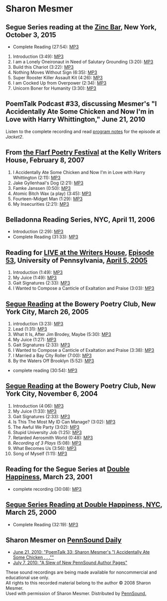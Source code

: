 Sharon Mesmer
=============


Segue Series reading at the [Zinc Bar](Segue-ZINC.php), New York, October 3, 2015
---------------------------------------------------------------------------------

-   Complete Reading (27:54): [MP3](https://media.sas.upenn.edu/pennsound/groups/Segue-Zinc-Bar/Zinc-Fall-2015/Mesmer-Sharon_Complete-Reading_Segue-Zinc-Bar_10-3-15.mp3)

1.  Introduction (3:49): [MP3](https://media.sas.upenn.edu/pennsound/authors/Mesmer/10-3-15/Mesmer-Sharon_Introduction_Segue-Zinc-Bar_10-3-15.mp3)
2.  I am a Lonely Oneironaut in Need of Salutary Grounding (3:20): [MP3](https://media.sas.upenn.edu/pennsound/authors/Mesmer/10-3-15/Mesmer-Sharon_I-Am-A-Lonely-Oneironaut-in-Need-of-Salutary-Grounding_Segue-Zinc-Bar_10-3-15.mp3)
3.  Build this Chariot (3:22): [MP3](https://media.sas.upenn.edu/pennsound/authors/Mesmer/10-3-15/Mesmer-Sharon_Build-this-Chariot_Segue-Zinc-Bar_10-3-15.mp3)
4.  Nothing Moves Without Sign (6:35): [MP3](https://media.sas.upenn.edu/pennsound/authors/Mesmer/10-3-15/Mesmer-Sharon_Nothing-Moves-Without-Sign_Segue-Zinc-Bar_10-3-15.mp3)
5.  Super Rooster Killer Assault Kit (4:26): [MP3](https://media.sas.upenn.edu/pennsound/authors/Mesmer/10-3-15/Mesmer-Sharon_Super-Rooster-Killer-Assault-Kit_Segue-Zinc-Bar_10-3-15.mp3)
6.  I am Cocked Up from Overpower (2:34): [MP3](https://media.sas.upenn.edu/pennsound/authors/Mesmer/10-3-15/Mesmer-Sharon_I-Am-Cocked-Up-from-Overpower_Segue-Zinc-Bar_10-3-15.mp3)
7.  Unicorn Boner for Humanity (3:30): [MP3](https://media.sas.upenn.edu/pennsound/authors/Mesmer/10-3-15/Mesmer-Sharon_Unicorn-Boner-for-Humanity_Segue-Zinc-Bar_10-3-15.mp3)

PoemTalk Podcast \#33, discussing Mesmer's "I Accidentally Ate Some Chicken and Now I'm in Love with Harry Whittington," June 21, 2010
--------------------------------------------------------------------------------------------------------------------------------------

Listen to the complete recording and read [program notes](https://jacket2.org/poemtalk/flarf-corrosive-poemtalk-33) for the episode at *Jacket2*.

From [the Flarf Poetry Festival](Flarf-Festival.html) at the Kelly Writers House, February 8,
2007
---------------------------------------------------------------------------------------------

1.  I Accidentally Ate Some Chicken and Now I'm in Love with Harry Whittington (2:11):
    [MP3](http://media.sas.upenn.edu/pennsound/authors/Mesmer/Flarf-Fest/Mesmer-Sharon_01_I-Accidentally_Flarf-Festival_KWH_2-8-07.mp3)
2.  Jake Gyllenhaal's Dog (2:21): [MP3](http://media.sas.upenn.edu/pennsound/authors/Mesmer/Flarf-Fest/Mesmer-Sharon_02_Jake-Gyllenhalls-Dog_Flarf-Festival_KWH_2-8-07.mp3)
3.  Famke Janssen (0:50): [MP3](http://media.sas.upenn.edu/pennsound/authors/Mesmer/Flarf-Fest/Mesmer-Sharon_03_Famke-Janssen_Flarf-Festival_KWH_2-8-07.mp3)
4.  Atomic Bitch Wax (a play) (3:45): [MP3](http://media.sas.upenn.edu/pennsound/authors/Mesmer/Flarf-Fest/Mesmer-Sharon_04_Atomic-Bitch-Wax_Flarf-Festival_KWH_2-8-07.mp3)
5.  Fourteen-Midget Man (1:29): [MP3](http://media.sas.upenn.edu/pennsound/authors/Mesmer/Flarf-Fest/Mesmer-Sharon_05_Fourteen-Mideget-Man_Flarf-Festival_KWH_2-8-07.mp3)
6.  My Insecurities (2:21): [MP3](http://media.sas.upenn.edu/pennsound/authors/Mesmer/Flarf-Fest/Mesmer-Sharon_06_My-Insecurities.mp3)

Belladonna Reading Series, NYC, April 11, 2006
----------------------------------------------

-   Introduction (2:29): [MP3](http://media.sas.upenn.edu/pennsound/authors/Mesmer/Mesmer-Sharon_Intro_Belladonna_4-11-06.mp3)
-   Complete Reading (31:33): [MP3](http://media.sas.upenn.edu/pennsound/authors/Mesmer/Mesmer-Sharon_Reading_Belladonna_4-11-06.mp3)

Reading for [LIVE at the Writers House](http://writing.upenn.edu/wh/involved/series/live/), [Episode 53](http://writing.upenn.edu/wh/involved/series/live/#53), University of Pennsylvania, [April 5, 2005](http://writing.upenn.edu/~wh/calendar/0405.html#5)
--------------------------------------------------------------------------------------------------------------------------------------------------------------------------------------------------------------------------------------------------------------

1.  Introduction (1:49): [MP3](http://media.sas.upenn.edu/LiveKWH/2005/Live-KWH-53/Mesmer-Sharon_Introduction_15_Live_2-3-0500.mp3)
2.  My Juice (1:49): [MP3](http://media.sas.upenn.edu/LiveKWH/2005/Live-KWH-53/Mesmer-Sharon_My-Juice_16_Live_2-3-0500.mp3)
3.  Gait Signatures (2:33): [MP3](http://media.sas.upenn.edu/LiveKWH/2005/Live-KWH-53/Mesmer-Sharon_Gait-Signatures_17_Live_2-3-0500.mp3)
4.  I Wanted to Compose a Canticle of Exaltation and Praise (3:03): [MP3](http://media.sas.upenn.edu/LiveKWH/2005/Live-KWH-53/Mesmer-Sharon_I-Wanted-to-Compose-a-Canticle-of-Exaltation-and-Praise_18_Live_2-3-0500.mp3)


[Segue Reading](Segue-BPC.html) at the Bowery Poetry Club, New York City, March 26, 2005
----------------------------------------------------------------------------------------

1.  introduction (3:23): [MP3](http://media.sas.upenn.edu/pennsound/authors/Mesmer/3-26-05/Mesmer-Sharon_01_Introduction_Segue_NY_3-26-05.mp3)
2.  Lead (1:31): [MP3](http://media.sas.upenn.edu/pennsound/authors/Mesmer/3-26-05/Mesmer-Sharon_02_Lead_Segue_NY_3-26-05.mp3)
3.  What It Is, After Jim Brodey, Maybe (5:30): [MP3](http://media.sas.upenn.edu/pennsound/authors/Mesmer/3-26-05/Mesmer-Sharon_03_What-It-Is-After-Jim-Brodey-Maybe_Segue_NY_3-26-05.mp3)
4.  My Juice (1:27): [MP3](http://media.sas.upenn.edu/pennsound/authors/Mesmer/3-26-05/Mesmer-Sharon_04_My-Juice_Segue_NY_3-26-05.mp3)
5.  Gait Signatures (2:33): [MP3](http://media.sas.upenn.edu/pennsound/authors/Mesmer/3-26-05/Mesmer-Sharon_05_Gait-Signatures_Segue_NY_3-26-05.mp3)
6.  I Wanted to Compose a Canticle of Exaltation and Praise (3:38): [MP3](http://media.sas.upenn.edu/pennsound/authors/Mesmer/3-26-05/Mesmer-Sharon_06_I-Wanted-To-Compose-A-Canticle-Of-Exaltation-And-Praise_Segue_NY_3-26-05.mp3)
7.  I Married a Bay City Roller (7:00): [MP3](http://media.sas.upenn.edu/pennsound/authors/Mesmer/3-26-05/Mesmer-Sharon_07_I-Married-A-Bay-City-Roller_Segue_NY_3-26-05.mp3)
8.  By the Waters Off Brooklyn (5:52): [MP3](http://media.sas.upenn.edu/pennsound/authors/Mesmer/3-26-05/Mesmer-Sharon_08_By-The-Waters-Off-Brooklyn_Segue_NY_3-26-05.mp3)

-   complete reading (30:54): [MP3](http://media.sas.upenn.edu/pennsound/authors/Mesmer/Mesmer-Sharon_Segue_NY_3-26-05.mp3)

[Segue Reading](Segue-BPC.html) at the Bowery Poetry Club, New York City, November 6, 2004
------------------------------------------------------------------------------------------

1.  Introduction (4:06): [MP3](http://media.sas.upenn.edu/pennsound/authors/Mesmer/11-6-04/Mesmer-Sharon_01_Intro_Segue_NY_11-6-04.mp3)
2.  My Juice (1:33): [MP3](http://media.sas.upenn.edu/pennsound/authors/Mesmer/11-6-04/Mesmer-Sharon_02_My-Juice_Segue_NY_11-6-04.mp3)
3.  Gait Signatures (2:33): [MP3](http://media.sas.upenn.edu/pennsound/authors/Mesmer/11-6-04/Mesmer-Sharon_03_Gate-Signature_Segue_NY_11-6-04.mp3)
4.  Is This The Most My ID Can Manage? (3:02): [MP3](http://media.sas.upenn.edu/pennsound/authors/Mesmer/11-6-04/Mesmer-Sharon_04_Is-This-the-Most_Segue_NY_11-6-04.mp3)
5.  The Awful We Party (3:02): [MP3](http://media.sas.upenn.edu/pennsound/authors/Mesmer/11-6-04/Mesmer-Sharon_05_The-Awful-We-Party_Segue_NY_11-6-04.mp3)
6.  Stupid University Job (1:25): [MP3](http://media.sas.upenn.edu/pennsound/authors/Mesmer/11-6-04/Mesmer-Sharon_06_Stupid-Univ-Job_Segue_NY_11-6-04.mp3)
7.  Retarded Aerosmith World (0:48): [MP3](http://media.sas.upenn.edu/pennsound/authors/Mesmer/11-6-04/Mesmer-Sharon_07_Retarded_Segue_NY_11-6-04.mp3)
8.  *Recording of 3 Plays* (5:08): [MP3](http://media.sas.upenn.edu/pennsound/authors/Mesmer/11-6-04/Mesmer-Sharon_08_3-Plays_Segue_NY_11-6-04.mp3)
9.  What Becomes Us (3:56): [MP3](http://media.sas.upenn.edu/pennsound/authors/Mesmer/11-6-04/Mesmer-Sharon_09_What-Becomes-Us_Segue_NY_11-6-04.mp3)
10. Song of Myself (1:11): [MP3](http://media.sas.upenn.edu/pennsound/authors/Mesmer/11-6-04/Mesmer-Sharon_10_Song-of-Myself.mp3)


Reading for the Segue Series at [Double Happiness](Segue-DH.php), March 23, 2001
--------------------------------------------------------------------------------

-   complete recording (30:08): [MP3](http://media.sas.upenn.edu/pennsound/authors/Mesmer/Mesmer-Sharon_Complete-Recording_Segue-DH_NYC_3-23-01.mp3)

[Segue Series Reading at Double Happiness, NYC](Segue-DH.html), March 25, 2000
------------------------------------------------------------------------------

-   Complete Reading (32:19): [MP3](http://media.sas.upenn.edu/pennsound/authors/Mesmer/Mesmer-Sharon_Complete-Reading_Double-Happiness_03-25-00.mp3)

  

Sharon Mesmer on [PennSound Daily](http://writing.upenn.edu/pennsound/daily/)
-----------------------------------------------------------------------------

-   [June 21, 2010: "PoemTalk 33: Sharon Mesmer's "I Accidentally Ate Some Chicken . . .""](http://writing.upenn.edu/pennsound/daily/201006.php#21_15:14)
-   [July 7, 2010: "A Slew of New PennSound Author Pages"](http://writing.upenn.edu/pennsound/daily/201007.php#7_17:15)

These sound recordings are being made available for noncommercial and educational use only.  
All rights to this recorded material belong to the author © 2008 Sharon Mesmer.  
Used with permission of Sharon Mesmer. Distributed by [PennSound.](http://www.writing.upenn.edu/pennsound/index.html)
